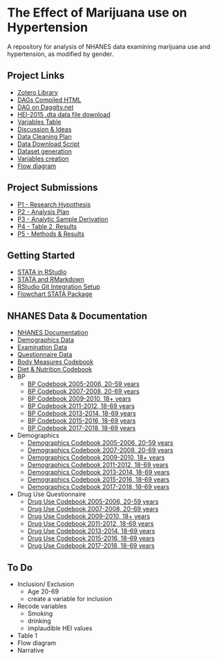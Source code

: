 # The Effect of Marijuana use on Hypertension
A repository for analysis of NHANES data examining marijuana use and hypertension, as modified by gender.

## Project Links

 * [Zotero Library](https://www.zotero.org/groups/4332547/cannabis_use__hypertension_-_epi_536)
 * [DAGs Compiled HTML](https://matthew-hoctor.github.io/Marijuana-HTN---EPI536/DAG.html)
 * [DAG on Daggity.net](http://dagitty.net/dags.html?id=DHjoMb#)
 * [HEI-2015 .dta data file download](https://github.com/matthew-hoctor/Marijuana-HTN---EPI536/blob/main/data/HEI2015R_00518.dta)
 * [Variables Table](https://docs.google.com/spreadsheets/d/1i8GbTjo4PRI1TzPGiHzXwNliISFwh2TPdQciPLfy830/edit#gid=0)
 * [Discussion & Ideas](https://docs.google.com/document/d/1t_8FqfcYVIMI_mKpDdhFYoWq-HbAZvgTPWsuXJigQXM/edit)
 * [Data Cleaning Plan](https://docs.google.com/document/d/13fL2GJl13hHvVIi2gTaqwxHL0G8jI0FdORji8mqZoAQ/edit)
 * [Data Download Script](https://matthew-hoctor.github.io/Marijuana-HTN---EPI536/Data_Download.html)
 * [Dataset generation](https://matthew-hoctor.github.io/Marijuana-HTN---EPI536/Dataset.html)
 * [Variables creation](https://matthew-hoctor.github.io/Marijuana-HTN---EPI536/Variables.html)
 * [Flow diagram](https://matthew-hoctor.github.io/Marijuana-HTN---EPI536/Flow_Diagram.html)
 
## Project Submissions

 * [P1 - Research Hypothesis](https://docs.google.com/document/d/1esZGLAKbPTJrz6zvrJ-1xNRxyqSH3nybW6i7Mtf3SCg/edit)
 * [P2 - Analysis Plan](https://docs.google.com/document/d/1nWiKf8g7Vi5TEQGirxIsV6bc-sPBX1ftXxgPAh7D3qI/edit)
 * [P3 - Analytic Sample Derivation](https://docs.google.com/document/d/1PQ5jV66IcMB9udq3kbU3LO_Ym2BZ7SkBW_SZbJ63FsA/edit)
 * [P4 - Table 2, Results](https://docs.google.com/document/d/1XvN0sFR522inA53X5tmEBP_nRz4AOFdj2_a_IyzGRaU/edit)
 * [P5 - Methods & Results](https://docs.google.com/document/d/16OJY0nDNyzt9xiXgtjRqehHEaimaXrWXULOc-nBdi30/edit)

## Getting Started

 * [STATA in RStudio](https://bookdown.org/yihui/rmarkdown-cookbook/eng-stata.html)
 * [STATA and RMarkdown](https://www.ssc.wisc.edu/~hemken/Stataworkshops/Stata%20and%20R%20Markdown/StataMarkdown.html)
 * [RStudio Git Integration Setup](https://happygitwithr.com/rstudio-git-github.html)
 * [Flowchart STATA Package](https://github.com/IsaacDodd/flowchart)

## NHANES Data & Documentation

 * [NHANES Documentation](https://wwwn.cdc.gov/nchs/nhanes/ContinuousNhanes/Default.aspx?BeginYear=2007)
 * [Demographics Data](https://wwwn.cdc.gov/nchs/nhanes/search/datapage.aspx?Component=Demographics&CycleBeginYear=2007)
 * [Examination Data](https://wwwn.cdc.gov/nchs/nhanes/search/datapage.aspx?Component=Examination&CycleBeginYear=2007)
 * [Questionnaire Data](https://wwwn.cdc.gov/nchs/nhanes/search/datapage.aspx?Component=Questionnaire&CycleBeginYear=2007)
 * [Body Measures Codebook](https://wwwn.cdc.gov/Nchs/Nhanes/2007-2008/BMX_E.htm)
 * [Diet & Nutrition Codebook](https://wwwn.cdc.gov/Nchs/Nhanes/2007-2008/DBQ_E.htm)
 * BP
   * [BP Codebook 2005-2006, 20-59 years](https://wwwn.cdc.gov/Nchs/Nhanes/2005-2006/BPX_D.htm)
   * [BP Codebook 2007-2008, 20-69 years](https://wwwn.cdc.gov/Nchs/Nhanes/2007-2008/BPX_E.htm)
   * [BP Codebook 2009-2010, 18+ years](https://wwwn.cdc.gov/Nchs/Nhanes/2009-2010/BPX_F.htm)
   * [BP Codebook 2011-2012, 18-69 years](https://wwwn.cdc.gov/Nchs/Nhanes/2011-2012/BPX_G.htm)
   * [BP Codebook 2013-2014, 18-69 years](https://wwwn.cdc.gov/Nchs/Nhanes/2013-2014/BPX_H.htm)
   * [BP Codebook 2015-2016, 18-69 years](https://wwwn.cdc.gov/Nchs/Nhanes/2015-2016/BPX_I.htm)
   * [BP Codebook 2017-2018, 18-69 years](https://wwwn.cdc.gov/Nchs/Nhanes/2017-2018/BPX_J.htm)
 * Demographics
   * [Demographics Codebook 2005-2006, 20-59 years](https://wwwn.cdc.gov/Nchs/Nhanes/2005-2006/DEMO_D.htm)
   * [Demographics Codebook 2007-2008, 20-69 years](https://wwwn.cdc.gov/Nchs/Nhanes/2007-2008/DEMO_E.htm)
   * [Demographics Codebook 2009-2010, 18+ years](https://wwwn.cdc.gov/Nchs/Nhanes/2009-2010/DEMO_F.htm)
   * [Demographics Codebook 2011-2012, 18-69 years](https://wwwn.cdc.gov/Nchs/Nhanes/2011-2012/DEMO_G.htm)
   * [Demographics Codebook 2013-2014, 18-69 years](https://wwwn.cdc.gov/Nchs/Nhanes/2013-2014/DEMO_H.htm)
   * [Demographics Codebook 2015-2016, 18-69 years](https://wwwn.cdc.gov/Nchs/Nhanes/2015-2016/DEMO_I.htm)
   * [Demographics Codebook 2017-2018, 18-69 years](https://wwwn.cdc.gov/Nchs/Nhanes/2017-2018/DEMO_J.htm)
 * Drug Use Questionnaire
   * [Drug Use Codebook 2005-2006, 20-59 years](https://wwwn.cdc.gov/Nchs/Nhanes/2005-2006/DUQ_D.htm)
   * [Drug Use Codebook 2007-2008, 20-69 years](https://wwwn.cdc.gov/Nchs/Nhanes/2007-2008/DUQ_E.htm)
   * [Drug Use Codebook 2009-2010, 18+ years](https://wwwn.cdc.gov/Nchs/Nhanes/2009-2010/DUQ_F.htm)
   * [Drug Use Codebook 2011-2012, 18-69 years](https://wwwn.cdc.gov/Nchs/Nhanes/2011-2012/DUQ_G.htm)
   * [Drug Use Codebook 2013-2014, 18-69 years](https://wwwn.cdc.gov/Nchs/Nhanes/2013-2014/DUQ_H.htm)
   * [Drug Use Codebook 2015-2016, 18-69 years](https://wwwn.cdc.gov/Nchs/Nhanes/2015-2016/DUQ_I.htm)
   * [Drug Use Codebook 2017-2018, 18-69 years](https://wwwn.cdc.gov/Nchs/Nhanes/2017-2018/DUQ_J.htm)
 
## To Do

 * Inclusion/ Exclusion
   * Age 20-69
   * create a variable for inclusion
 * Recode variables
   * Smoking
   * drinking
   * implaudible HEI values
 * Table 1
 * Flow diagram
 * Narrative
